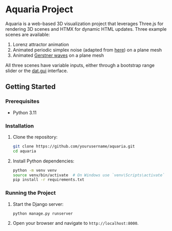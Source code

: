 # Aquaria Project

Aquaria is a web-based 3D visualization project that leverages Three.js for rendering 3D scenes and HTMX for dynamic HTML updates. Three example scenes are available: 

1. Lorenz attractor animation
2. Animated periodic simplex noise (adapted from [here](https://github.com/stegu/webgl-noise)) on a plane mesh
3. Animated [Gerstner waves](https://www.wikiwand.com/en/Trochoidal_wave) on a plane mesh

All three scenes have variable inputs, either through a bootstrap range slider or the [dat.gui](https://github.com/dataarts/dat.gui) interface.

## Getting Started

### Prerequisites

- Python 3.11

### Installation

1. Clone the repository:
    ```sh
    git clone https://github.com/yourusername/aquaria.git
    cd aquaria
    ```

2. Install Python dependencies:
    ```sh
    python -m venv venv
    source venv/bin/activate  # On Windows use `venv\Scripts\activate`
    pip install -r requirements.txt
    ```

### Running the Project

1. Start the Django server:
    ```sh
    python manage.py runserver
    ```

3. Open your browser and navigate to `http://localhost:8000`.
